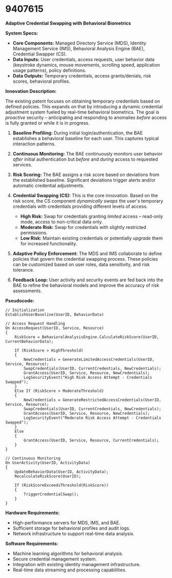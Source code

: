 # 9407615

**Adaptive Credential Swapping with Behavioral Biometrics**

**System Specs:**

*   **Core Components:** Managed Directory Service (MDS), Identity Management Service (IMS), Behavioral Analysis Engine (BAE), Credential Swapper (CS).
*   **Data Inputs:** User credentials, access requests, user behavior data (keystroke dynamics, mouse movements, scrolling speed, application usage patterns), policy definitions.
*   **Data Outputs:** Temporary credentials, access grants/denials, risk scores, behavioral profiles.

**Innovation Description:**

The existing patent focuses on obtaining temporary credentials based on defined policies. This expands on that by introducing a dynamic credential adjustment system fueled by real-time behavioral biometrics. The goal is *proactive* security – anticipating and responding to anomalies *before* access is fully granted or while it is in progress.

1.  **Baseline Profiling:** During initial login/authentication, the BAE establishes a behavioral baseline for each user. This captures typical interaction patterns.

2.  **Continuous Monitoring:** The BAE continuously monitors user behavior *after* initial authentication but *before* and *during* access to requested services.

3.  **Risk Scoring:** The BAE assigns a risk score based on deviations from the established baseline. Significant deviations trigger alerts and/or automatic credential adjustments.

4.  **Credential Swapping (CS):** This is the core innovation. Based on the risk score, the CS component *dynamically swaps* the user's temporary credentials with credentials providing different levels of access.
    *   **High Risk:** Swap for credentials granting *limited* access – read-only mode, access to non-critical data only.
    *   **Moderate Risk:** Swap for credentials with slightly restricted permissions.
    *   **Low Risk:** Maintain existing credentials or potentially *upgrade* them for increased functionality.

5.  **Adaptive Policy Enforcement:**  The MDS and IMS collaborate to define policies that govern the credential swapping process. These policies can be customized based on user roles, data sensitivity, and risk tolerance.

6.  **Feedback Loop:**  User activity and security events are fed back into the BAE to refine the behavioral models and improve the accuracy of risk assessments.

**Pseudocode:**

```
// Initialization
EstablishUserBaseline(UserID, BehaviorData)

// Access Request Handling
On AccessRequest(UserID, Service, Resource)
{
    RiskScore = BehavioralAnalysisEngine.CalculateRiskScore(UserID, CurrentBehaviorData);

    If (RiskScore > HighThreshold)
    {
        NewCredentials = GenerateLimitedAccessCredentials(UserID, Service, Resource);
        SwapCredentials(UserID, CurrentCredentials, NewCredentials);
        GrantAccess(UserID, Service, Resource, NewCredentials);
        LogSecurityEvent("High Risk Access Attempt - Credentials Swapped");
    }
    Else If (RiskScore > ModerateThreshold)
    {
        NewCredentials = GenerateRestrictedAccessCredentials(UserID, Service, Resource);
        SwapCredentials(UserID, CurrentCredentials, NewCredentials);
        GrantAccess(UserID, Service, Resource, NewCredentials);
        LogSecurityEvent("Moderate Risk Access Attempt - Credentials Swapped");
    }
    Else
    {
        GrantAccess(UserID, Service, Resource, CurrentCredentials);
    }
}

// Continuous Monitoring
On UserActivity(UserID, ActivityData)
{
    UpdateBehaviorData(UserID, ActivityData);
    RecalculateRiskScore(UserID);

    If (RiskScoreExceedsThreshold(RiskScore))
    {
        TriggerCredentialSwap();
    }
}
```

**Hardware Requirements:**

*   High-performance servers for MDS, IMS, and BAE.
*   Sufficient storage for behavioral profiles and audit logs.
*   Network infrastructure to support real-time data analysis.

**Software Requirements:**

*   Machine learning algorithms for behavioral analysis.
*   Secure credential management system.
*   Integration with existing identity management infrastructure.
*   Real-time data streaming and processing capabilities.